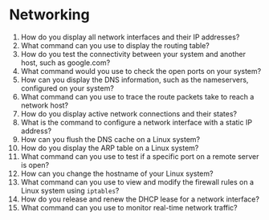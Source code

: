 # Networking 
1. How do you display all network interfaces and their IP addresses?
2. What command can you use to display the routing table?
3. How do you test the connectivity between your system and another host, such as google.com?
4. What command would you use to check the open ports on your system?
5. How can you display the DNS information, such as the nameservers, configured on your system?
6. What command can you use to trace the route packets take to reach a network host?
7. How do you display active network connections and their states?
8. What is the command to configure a network interface with a static IP address?
9. How can you flush the DNS cache on a Linux system?
10. How do you display the ARP table on a Linux system?
11. What command can you use to test if a specific port on a remote server is open?
12. How can you change the hostname of your Linux system?
13. What command can you use to view and modify the firewall rules on a Linux system using `iptables`?
14. How do you release and renew the DHCP lease for a network interface?
15. What command can you use to monitor real-time network traffic?
